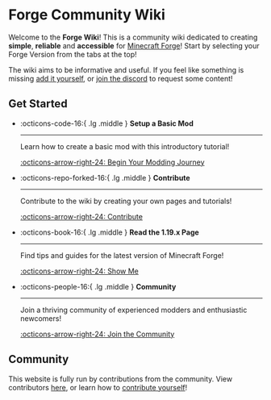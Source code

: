 # Forge Community Wiki

Welcome to the **Forge Wiki**! This is a community wiki dedicated to creating **simple**, **reliable** and **accessible** for [Minecraft Forge](https://files.minecraftforge.net/net/minecraftforge/forge/)!
Start by selecting your Forge Version from the tabs at the top!

The wiki aims to be informative and useful. If you feel like something is missing [add it yourself](contributing/tutorial), or [join the discord](https://discord.gg/cy4-s-modding-community-813337451879202866) to request some content!

## Get Started

<div class="grid cards" markdown>

-   :octicons-code-16:{ .lg .middle } __Setup a Basic Mod__

    ---

    Learn how to create a basic mod with this introductory tutorial!

    [:octicons-arrow-right-24: Begin Your Modding Journey](1.19.x/setup "Setup a 1.19.x mod!")

-   :octicons-repo-forked-16:{ .lg .middle } __Contribute__

    ---

    Contribute to the wiki by creating your own pages and tutorials!

    [:octicons-arrow-right-24: Contribute](contributing/tutorial "Contribute to the wiki!")

-   :octicons-book-16:{ .lg .middle } __Read the 1.19.x Page__

    ---

    Find tips and guides for the latest version of Minecraft Forge!

    [:octicons-arrow-right-24: Show Me](1.19.x/ "The 1.19.x Wiki Page")

-   :octicons-people-16:{ .lg .middle } __Community__

    ---

    Join a thriving community of experienced modders and enthusiastic newcomers!

    [:octicons-arrow-right-24: Join the Community](community "Click me!")

</div>


## Community

This website is fully run by contributions from the community. View contributors [here](credits), or learn how to [contribute yourself](contributing/tutorial)!
